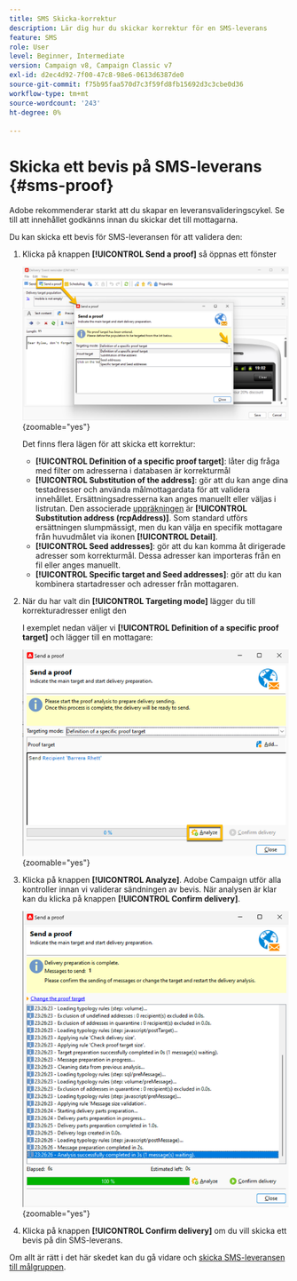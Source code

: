 ```yaml
---
title: SMS Skicka-korrektur
description: Lär dig hur du skickar korrektur för en SMS-leverans
feature: SMS
role: User
level: Beginner, Intermediate
version: Campaign v8, Campaign Classic v7
exl-id: d2ec4d92-7f00-47c8-98e6-0613d6387de0
source-git-commit: f75b95faa570d7c3f59fd8fb15692d3c3cbe0d36
workflow-type: tm+mt
source-wordcount: '243'
ht-degree: 0%

---
```


# Skicka ett bevis på SMS-leverans {#sms-proof}

Adobe rekommenderar starkt att du skapar en leveransvalideringscykel. Se till att innehållet godkänns innan du skickar det till mottagarna.

Du kan skicka ett bevis för SMS-leveransen för att validera den:

1. Klicka på knappen **[!UICONTROL Send a proof]** så öppnas ett fönster

   ![](assets/proof_targeting.png){zoomable="yes"}

   Det finns flera lägen för att skicka ett korrektur:

   * **[!UICONTROL Definition of a specific proof target]**: låter dig fråga med filter om adresserna i databasen är korrekturmål
   * **[!UICONTROL Substitution of the address]**: gör att du kan ange dina testadresser och använda målmottagardata för att validera innehållet. Ersättningsadresserna kan anges manuellt eller väljas i listrutan. Den associerade [uppräkningen](../../config/enumerations.md) är **[!UICONTROL Substitution address (rcpAddress)]**.
Som standard utförs ersättningen slumpmässigt, men du kan välja en specifik mottagare från huvudmålet via ikonen **[!UICONTROL Detail]**.
   * **[!UICONTROL Seed addresses]**: gör att du kan komma åt dirigerade adresser som korrekturmål. Dessa adresser kan importeras från en fil eller anges manuellt.
   * **[!UICONTROL Specific target and Seed addresses]**: gör att du kan kombinera startadresser och adresser från mottagaren.

1. När du har valt din **[!UICONTROL Targeting mode]** lägger du till korrekturadresser enligt den

   I exemplet nedan väljer vi **[!UICONTROL Definition of a specific proof target]** och lägger till en mottagare:

   ![](assets/proof_recipient.png){zoomable="yes"}

1. Klicka på knappen **[!UICONTROL Analyze]**.
Adobe Campaign utför alla kontroller innan vi validerar sändningen av bevis. När analysen är klar kan du klicka på knappen **[!UICONTROL Confirm delivery]**.

   ![](assets/proof_analyze.png){zoomable="yes"}

1. Klicka på knappen **[!UICONTROL Confirm delivery]** om du vill skicka ett bevis på din SMS-leverans.

Om allt är rätt i det här skedet kan du gå vidare och [skicka SMS-leveransen till målgruppen](sms-audience.md).
